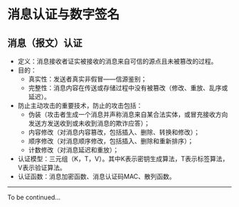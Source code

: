 # 消息认证与数字签名

## 消息（报文）认证

- 定义：消息接收者证实被接收的消息来自可信的源点且未被篡改的过程。
- 目的：
  - 真实性：发送者真实非假冒——信源鉴别；
  - 完整性：消息内容在传送或存储过程中没有被篡改（修改、重放、乱序或延迟）。
- 防止主动攻击的重要技术，防止的攻击包括：
  - 伪装（攻击者生成一个消息并声称消息来自某合法实体，或冒充接收方向发送方发送收到或未收到消息的欺诈应答）；
  - 内容修改（对消息内容篡改，包括插入、删除、转换和修改）；
  - 顺序修改（对消息顺序修改，包括插入、删除和重新排序）；
  - 计数修改（对消息延迟和重放）；
- 认证模型：三元组（K，T，V）。其中K表示密钥生成算法，T表示标签算法，V表示验证算法。
- 认证函数：消息加密函数、消息认证码MAC、散列函数。

---
To be continued...
